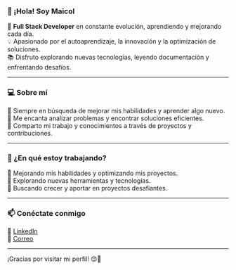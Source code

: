 ### 👋 ¡Hola! Soy Maicol  

🚀 **Full Stack Developer** en constante evolución, aprendiendo y mejorando cada día.  
💡 Apasionado por el autoaprendizaje, la innovación y la optimización de soluciones.  
📚 Disfruto explorando nuevas tecnologías, leyendo documentación y enfrentando desafíos.  

---

### 💻 Sobre mí  
🔹 Siempre en búsqueda de mejorar mis habilidades y aprender algo nuevo.  
🔹 Me encanta analizar problemas y encontrar soluciones eficientes.  
🔹 Comparto mi trabajo y conocimientos a través de proyectos y contribuciones.  

---

### 🚀 ¿En qué estoy trabajando?  
🔹 Mejorando mis habilidades y optimizando mis proyectos.  
🔹 Explorando nuevas herramientas y tecnologías.  
🔹 Buscando crecer y aportar en proyectos desafiantes.  

---

### 📫 Conéctate conmigo  
💼 [LinkedIn](https://www.linkedin.com/in/maicol-salazar-7040b4299/)  
📧 [Correo](stivsal12@gmail.com)  

---

¡Gracias por visitar mi perfil! 😊🚀

